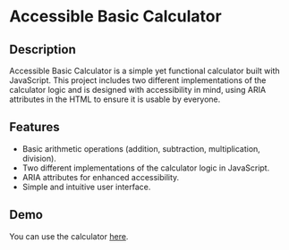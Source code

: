 # Accessible Basic Calculator

## Description

Accessible Basic Calculator is a simple yet functional calculator built with JavaScript. This project includes two different implementations of the calculator logic and is designed with accessibility in mind, using ARIA attributes in the HTML to ensure it is usable by everyone.

## Features

- Basic arithmetic operations (addition, subtraction, multiplication, division).
- Two different implementations of the calculator logic in JavaScript.
- ARIA attributes for enhanced accessibility.
- Simple and intuitive user interface.

## Demo

You can use the calculator [here](https://anastacodes.github.io/BasicCalculator/).

